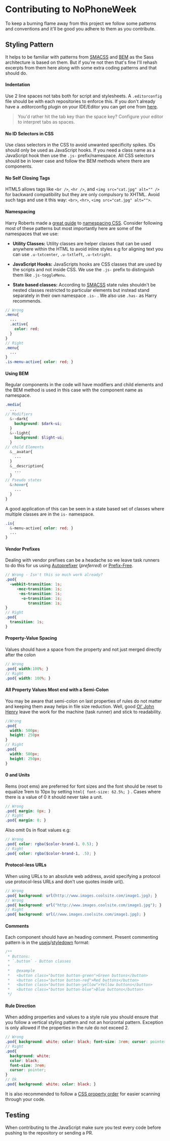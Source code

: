# Contributing to NoPhoneWeek

To keep a burning flame away from this project we follow some
patterns and conventions and it'll be good you adhere to them
as you contribute.

## Styling Pattern
It helps to be familiar with patterns from [SMACSS](https://smacss.com/) and [BEM](https://en.bem.info/method/) as the Sass architecture is based on them. But if you're not then that's fine I'll rehash excerpts from them here along with some extra coding patterns and that should do.

#### Indentation
Use 2 line spaces not tabs both for script and stylesheets. A `.editorconfig` file should be with each repositories to enforce this. If you don't already have a .editorconfig plugin on your IDE/Editor you can get one from [here](http://editorconfig.org).

> You'd rather hit the tab key than the space key? Configure your editor to interpret tabs as spaces.

#### No ID Selectors in CSS
Use  class selectors in the CSS to avoid unwanted specificity spikes. IDs should only be used as JavaScript hooks.  If you need a class name as a JavaScript hook then use the `.js-` prefix/namespace. All CSS selectors should be in lower case and follow the BEM methods where there are components.

#### No Self Closing Tags
HTML5 allows tags like `<br />`, `<hr />`, and `<img src="cat.jpg" alt="" />` for backward compatibility but they are only compulsory to XHTML. Avoid such tags and use it this way: `<br>`, `<hr>`, `<img src="cat.jpg" alt="">`.

#### Namespacing
Harry Roberts made a [great guide](http://csswizardry.com/2015/08/bemit-taking-the-bem-naming-convention-a-step-further/) to [namespacing CSS](http://csswizardry.com/2015/03/more-transparent-ui-code-with-namespaces/). Consider following most of these patterns but most importantly here are some of the namespaces that we use:

* **Utility Classes:** Utility classes are helper classes that can be used anywhere within the HTML to avoid inline styles e.g for aligning text you can use `.u-txtcenter`, `.u-txtleft`, `.u-txtright`.

* **JavaScript Hooks:** JavaScripts hooks are CSS classes that are used by the scripts and not inside CSS. We use the `.js-` prefix to distinguish them like `.js-toggleMenu`.

* **State based classes:** According to [SMACSS](https://smacss.com/book/type-state) state rules shouldn't be nested classes restricted to particular elements but instead stand separately in their own namespace `.is-` . We also use `.has-` as Harry recommends.

```scss
// Wrong
.menu{
  ...
  .active{
    color: red;
  }
}
// Right
.menu{
  ...
}
.is-menu-active{ color: red; }
```

#### Using BEM
Regular components in the code will have modifiers and child elements and the BEM method is used in this case with the component name as namespace.

```scss
.media{
  ...
// Modifiers
  &--dark{
    background: $dark-ui;
  }
  &--light{
    background: $light-ui;
  }
// child Elements
  &__avatar{
    ...
  }
  &__description{
    ...
  }
// Pseudo states
  &:hover{
    ...
  }
}
```
A good application of this can be seen in a state based set of classes where multiple classes are in the `is-` namespace.

```scss
.is{
  &-menu-active{ color: red; }
  ...
}
```

#### Vendor Prefixes
Dealing with vendor prefixes can be a headache so we leave task runners to do this for us using [Autoprefixer](https://github.com/postcss/autoprefixer) (_preferred_) or [Prefix-Free](https://leaverou.github.io/prefixfree/).

```scss
// Wrong - Isn't this so much work already?
.pod{
  -webkit-transition: 1s;
     -moz-transition: 1s;
      -ms-transition: 1s;
       -o-transition: 1s;
          transition: 1s;
}
// Right
.pod{
  transition: 1s;
}
```

#### Property-Value Spacing
Values should have a space from the property and not just merged directly after the colon

```scss
// Wrong
.pod{ width:100%; }
// Right
.pod{ width: 100%; }
```

#### All Property Values Most end with a Semi-Colon
You may be aware that semi-colon on last properties of rules do not matter and keeping them away helps in file size reduction. Well, good [Ol' John Henry](http://daverupert.com/2015/02/john-henry/) leave the work for the machine (task runner) and stick to readability.

```scss
//Wrong
.pod{
  width: 500px;
  height: 250px
}
// Right
.pod{
  width: 500px;
  height: 250px;
}
```

#### 0 and Units
Rems (root ems) are preferred for font sizes and the font should be reset to equalize 1rem to 10px by setting `html{ font-size: 62.5%; }` . Cases where there is a value of 0 it should never take a unit.

```scss
// Wrong
.pod{ margin: 0px; }
// Right
.pod{ margin: 0; }
```
Also omit 0s in float values e.g:
```scss
// Wrong
.pod{ color: rgba($color-brand-1, 0.5); }
// Right
.pod{ color: rgba($color-brand-1, .5); }
```

#### Protocol-less URLs
When using URLs to an absolute web address, avoid specifying a protocol use protocol-less URLs and don't use quotes inside url().

```scss
// Wrong
.pod{ background: url(http://www.images.coolsite.com/image1.jpg); }
// Wrong
.pod{ background: url("http://www.images.coolsite.com/image1.jpg"); }
// Right
.pod{ background: url(//www.images.coolsite.com/image1.jpg); }
```

#### Comments
Each component should have an heading comment. Present commenting pattern is in the [usejs](http://usejsdoc.org/)/[styledown](https://github.com/styledown/styledown) format:

```scss
/**
 * Buttons:
 * `.button` - Button classes
 *
 *   @example
 *   <button class="button button-green">Green buttons</button>
 *   <button class="button button-red">Red buttons</button>
 *   <button class="button button-yellow">Yellow buttons</button>
 *   <button class="button button-blue">Blue buttons</button>
 */
```

#### Rule Direction
When adding properties and values to a style rule you should ensure that you follow a vertical styling pattern and not an horizontal pattern. Exception is only allowed if the properties in the rule do not exceed 2.

```scss
// Wrong
.pod{ background: white; color: black; font-size: 3rem; cursor: pointer; }
// Right
.pod{
  background: white;
  color: black;
  font-size: 3rem;
  cursor: pointer;
}
// Ok
.pod{ background: white; color: black; }
```
It is also recommended to follow a [CSS property order](http://markdotto.com/2011/11/29/css-property-order/) for easier scanning through your code.

## Testing
When contributing to the JavaScript make sure you test every code before pushing to the repository or sending a PR.
